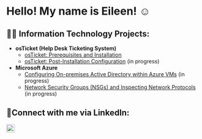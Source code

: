 <h1>Hello! My name is Eileen!<a href="https://www.linkedin.com/in/eher97/"></a> ☺ </h1>

<h2>👨‍💻 Information Technology Projects:</h2>

- <b>osTicket (Help Desk Ticketing System)</b>
  - [osTicket: Prerequisites and Installation](https://github.com/eher97/osticket-prereqs)
  - [osTicket: Post-Installation Configuration]() (in progress)
- <b>Microsoft Azure</b>
  - [Configuring On-premises Active Directory within Azure VMs]() (in progress)
  - [Network Security Groups (NSGs) and Inspecting Network Protocols]() (in progress)

<h2>🤳Connect with me via LinkedIn:</h2>


[<img align="left" alt="Josh | LinkedIn" width="22px" src="https://cdn.jsdelivr.net/npm/simple-icons@v3/icons/linkedin.svg" />][linkedin]



[linkedin]: https://www.linkedin.com/in/eher97/

